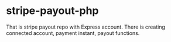 # stripe-payout-php
That is stripe payout repo with Express account. There is creating connected account, payment instant, payout functions.
